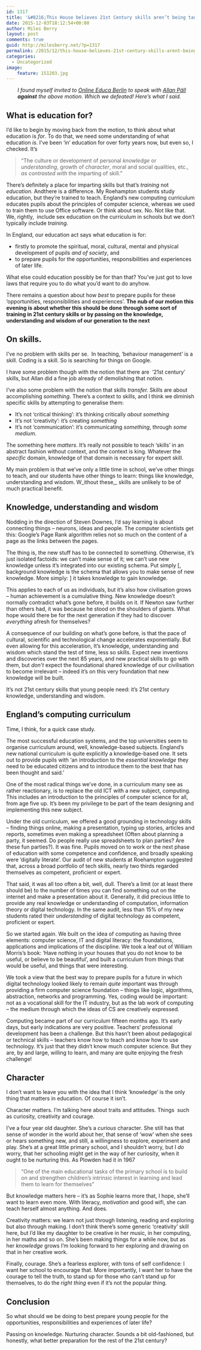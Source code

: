 ```yaml
---
id: 1317
title: '&#8216;This House believes 21st Century skills aren’t being taught  &#8211; and they should be&#8217;'
date: 2015-12-03T18:12:54+00:00
author: Miles Berry
layout: post 
comments: true
guid: http://milesberry.net/?p=1317
permalink: /2015/12/this-house-believes-21st-century-skills-arent-being-taught-and-they-should-be/
categories:
  - Uncategorized
image:
    feature: 151203.jpg
---
```

<p style="padding-left: 30px;">
  <em>I found myself invited to <a href="http://www.online-educa.com/">Online Educa Berlin</a> to speak with <a href="https://twitter.com/allanpall">Allan Päll</a> <strong>against</strong> the above motion. Which we defeated! Here&#8217;s what I said.</em>
</p>

## What is education for?

I’d like to begin by moving back from the motion, to think about what education is _for_. To do that, we need some understanding of what education _is_. I’ve been ‘in’ education for over forty years now, but even so, I checked. It’s

> “The culture or development of personal _knowledge_ or _understanding_, growth of _character_, moral and social qualities, etc., _as contrasted with_ the imparting of skill.”

There’s definitely a place for imparting skills but that’s _training_ not _education._ Andthere is a difference. My Roehampton students study education, but they’re trained to teach. England’s new computing curriculum educates pupils about the principles of computer science, whereas we used to train them to use Office software. Or think about sex. No. Not like that. We, rightly,  include sex education on the curriculum in schools but we don’t typically include _training._

In England, our education act says what education is for:

  * firstly to promote the spiritual, moral, cultural, mental and physical development of pupils _and of society_, and
  * to prepare pupils for the opportunities, responsibilities and experiences of later life.

What else could education possibly be for than that? You’ve just got to love laws that require you to do what you’d want to do anyhow.

There remains a question about how _best_ to prepare pupils for these ‘opportunities, responsibilities and experiences’. **The nub of our motion this evening is about whether this should be done through some sort of training in 21st century skills or by passing on the knowledge, understanding and wisdom of our generation to the next**

## On skills.

I’ve no problem with skills per se.  In teaching, ‘behaviour management’ is a skill. Coding is a skill. So is searching for things on Google.

I have some problem though with the notion that there are  ‘21st century’ skills, but Allan did a fine job already of demolishing that notion.

I’ve also some problem with the notion that skills _transfer._ Skills are about accomplishing _something_. There’s a context to skills, and I think we diminish specific skills by attempting to generalise them:

  * It’s not ‘critical thinking’: it’s thinking critically _about something_
  * It’s not ‘creativity’: it’s creating _something_
  * It’s not ‘communication’: it’s communicating _something_, through _some medium_.

The something here _matters_. It’s really not possible to teach ‘skills’ in an abstract fashion without context, and the context is king. Whatever the _specific_ domain, knowledge of that domain is necessary for expert skill.

My main problem is that we’ve only a little time in school, we’ve other things to teach, and our students have other things to learn: things like knowledge, understanding and wisdom. W_ithout these,_ skills are unlikely to be of much practical benefit.

## Knowledge, understanding and wisdom

Nodding in the direction of Steven Downes, I’d say learning is about connecting things &#8211; neurons, ideas and people. The computer scientists get this: Google’s Page Rank algorithm relies not so much on the content of a page as the links between the pages.

The thing is, the new stuff has to be connected _to_ something. Otherwise, it’s just isolated factoids: we can’t make sense of it; we can’t use new knowledge unless it’s integrated into our existing schema. Put simply [, background knowledge is the schema that allows you to make sense of new knowledge. More simply: ] it takes knowledge to gain knowledge.

This applies to each of us as individuals, but it’s also how civilisation grows &#8211; human achievement is a cumulative thing. New knowledge doesn’t normally contradict what’s gone before, it builds on it. If Newton saw further than others had, it was because he stood on the shoulders of giants. What hope would there be for the next generation if they had to discover _everything_ afresh for themselves?

A consequence of our building on what’s gone before, is that the pace of cultural, scientific and technological change accelerates exponentially. But even allowing for this acceleration, It’s knowledge, understanding and wisdom which stand the test of time, less so skills. Expect new inventions and discoveries over the next 85 years, and new practical skills to go with them, but _don’t_ expect the foundational shared knowledge of our civilisation to become irrelevant &#8211; indeed it’s on this very foundation that new knowledge will be built.

It’s not 21st century skills that young people need: it&#8217;s 21st century knowledge, understanding and wisdom.

## England’s computing curriculum

Time, I think, for a quick case study.

The most successful education systems, and the top universities seem to organise curriculum around, well, knowledge-based subjects. England’s new national curriculum is quite explicitly a knowledge-based one. It sets out to provide pupils with ‘an introduction to the _essential knowledge_ they need to be educated citizens and to introduce them to the best that has been thought and said.’

One of the most radical things we’ve done, in a curriculum many see as rather reactionary, is to replace the old ICT with a new subject, computing. This includes an introduction to the principles of computer science for all, from age five up. It’s been my privilege to be part of the team designing and implementing this new subject.

Under the old curriculum, we offered a good grounding in technology skills &#8211; finding things online, making a presentation, typing up stories, articles and reports, sometimes even making a spreadsheet (Often about planning a party, it seemed. Do people really use spreadsheets to plan parties? Are these fun parties?). It was fine. Pupils moved on to work or the next phase of education with some competence and confidence, and broadly speaking were ‘digitally literate’. Our audit of new students at Roehampton suggested that, across a broad portfolio of tech skills, nearly two thirds regarded themselves as competent, proficient or expert.

That said, it was all too often a bit, well, dull. There’s a limit (or at least there should be) to the number of times you can find something out on the internet and make a presentation about it. Generally, it did precious little to provide any real knowledge or understanding of computation, information theory or digital technology. In the same audit, less than 15% of my new students rated their _understanding_ of digital technology as competent, proficient or expert.

So we started again. We built on the idea of computing as having three elements: computer science, IT and digital literacy: the foundations, applications and implications of the discipline. We took a leaf out of William Morris’s book: ‘Have nothing in your houses that you do not know to be useful, or believe to be beautiful’, and built a curriculum from things that would be useful, and things that were interesting.

We took a view that the best way to prepare pupils for a future in which digital technology looked likely to remain _quite_ important was through providing a firm computer science foundation &#8211; things like logic, algorithms, abstraction, networks and programming. Yes, coding would be important: not as a vocational skill for the IT industry, but as the lab work of computing &#8211; the medium through which the ideas of CS are creatively expressed.

Computing became part of our curriculum fifteen months ago. It’s early days, but early indications are very positive. Teachers’ professional development has been a challenge. But this hasn’t been about pedagogical or technical skills &#8211; teachers know how to teach and know how to use technology. It’s just that they didn’t know much computer science. But they are, by and large, willing to learn, and many are quite enjoying the fresh challenge!

## Character

I don’t want to leave you with the idea that I think ‘knowledge’ is the only thing that matters in education. Of course it isn’t.

Character matters. I’m talking here about traits and attitudes. Things  such as curiosity, creativity and courage.

I’ve a four year old daughter. She’s a _curious_ character. She still has that sense of wonder in the world about her, that sense of ‘wow’ when she sees or hears something new, and still, a willingness to explore, experiment and play. She’s at a great little primary school, and I shouldn’t worry, but I _do_ worry, that her schooling might get in the way of her curiosity, when it ought to be nurturing this. As Plowden had it in 1967

> “One of the main educational tasks of the primary school is to build on and strengthen children&#8217;s intrinsic interest in learning and lead them to learn for themselves”

But knowledge matters here &#8211; it’s as Sophie learns more that, I hope, she’ll want to learn even more. With literacy, _motivation_ and good wifi, she can teach herself almost anything. And does.

Creativity matters: we learn not just through listening, reading and exploring but also through making. I don’t think there’s some generic ‘creativity’ skill here, but I’d like my daughter to be creative in her music, in her computing, in her maths and so on. She’s been making things for a while now, but as her _knowledge_ grows I’m looking forward to her exploring and drawing on that in her creative work.

Finally, courage. She’s a fearless explorer, with tons of self confidence: I want her school to encourage that. More importantly, I want her to have the courage to tell the truth, to stand up for those who can’t stand up for themselves, to do the _right thing_ even if it’s not the popular thing.

## Conclusion

So what should we be doing to best prepare young people for the opportunities, responsibilities and experiences of later life?

Passing on knowledge. Nurturing character. Sounds a bit old-fashioned, but honestly, what better preparation for the rest of the 21st century?
